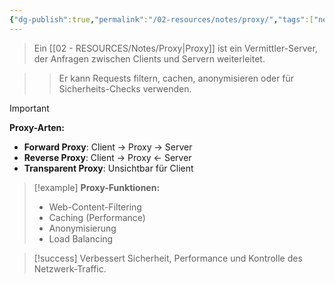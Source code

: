 ```yaml
---
{"dg-publish":true,"permalink":"/02-resources/notes/proxy/","tags":["netzwerk/vermittler","sicherheit/gateway"],"noteIcon":"","updated":"2025-09-16T23:41:26.814+02:00"}
---
```



>Ein [[02 - RESOURCES/Notes/Proxy\|Proxy]] ist ein Vermittler-Server, der Anfragen zwischen Clients und Servern weiterleitet.

>>Er kann Requests filtern, cachen, anonymisieren oder für Sicherheits-Checks verwenden.

>[!important] 
>**Proxy-Arten:**
>- **Forward Proxy**: Client → Proxy → Server
>- **Reverse Proxy**: Client → Proxy ← Server
>- **Transparent Proxy**: Unsichtbar für Client

>[!example] 
>**Proxy-Funktionen:**
>- Web-Content-Filtering
>- Caching (Performance)
>- Anonymisierung
>- Load Balancing

>[!success] 
>Verbessert Sicherheit, Performance und Kontrolle des Netzwerk-Traffic.